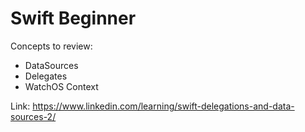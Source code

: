 # Swift Beginner 

Concepts to review:
- DataSources
- Delegates
- WatchOS Context

Link: https://www.linkedin.com/learning/swift-delegations-and-data-sources-2/
